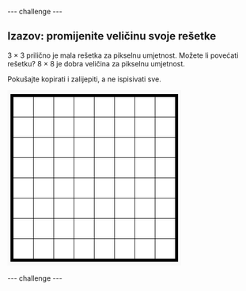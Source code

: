 \--- challenge \---

## Izazov: promijenite veličinu svoje rešetke

3 × 3 prilično je mala rešetka za pikselnu umjetnost. Možete li povećati rešetku? 8 × 8 je dobra veličina za pikselnu umjetnost.

Pokušajte kopirati i zalijepiti, a ne ispisivati ​​sve.

![screenshot](images/pixel-art-grid-8.png)

\--- challenge \---